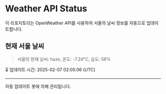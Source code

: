 
# Weather API Status

이 리포지토리는 OpenWeather API를 사용하여 서울의 날씨 정보를 자동으로 업데이트합니다.

## 현재 서울 날씨
> 서울의 현재 날씨: haze, 온도: -7.24°C, 습도: 58%

⏳ 업데이트 시간: 2025-02-07 02:05:06 (UTC)

---
자동 업데이트 봇에 의해 관리됩니다.
